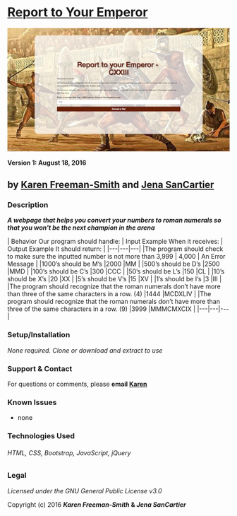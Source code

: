# [Report to Your Emperor](http://karenfreemansmith.github.io/romannumbers)
![project screenshot](/img/screenshot.jpg)

__Version 1: August 18, 2016__
## by [Karen Freeman-Smith](https://karenfreemansmith.github.io) and [Jena SanCartier](https://jenasancartier.github.io/portfolio-page)

### Description
__*A webpage that helps you convert your numbers to roman numerals so that you won't be the next champion in the arena*__

| Behavior
Our program should handle:  |  Input Example
When it receives: | Output Example
It should return:  |
|---|---|---|
|The program should check to make sure the inputted number is not more than 3,999   | 4,000  | An Error Message  |
|1000’s should be M’s   |2000   |MM   |
|500’s should be D’s   |2500   |MMD   |
|100’s should be C’s   |300   |CCC   |
|50’s should be L’s   |150   |CL   |
|10’s should be X’s   |20   |XX   |
|5’s should be V’s   |15   |XV   |
|1’s should be I’s   |3   |III   |
|The program should recognize that the roman numerals don’t have more than three of the same characters in a row. (4)   |1444   |MCDXLIV   |
|The program should recognize that the roman numerals don’t have more than three of the same characters in a row. (9)   |3999   |MMMCMXCIX   |
|---|---|---|

### Setup/Installation
*None required. Clone or download and extract to use*

### Support & Contact
For questions or comments, please __email [Karen](karenfreemansmith@gmail.com)__

### Known Issues
* none

### Technologies Used
###### HTML, CSS, Bootstrap, JavaScript, jQuery

### Legal
*Licensed under the GNU General Public License v3.0*

Copyright (c) 2016 **_Karen Freeman-Smith_ & _Jena SanCartier_**
